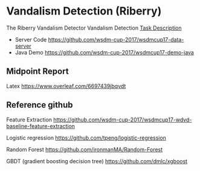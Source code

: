 # Vandalism Detection (Riberry)
The Riberry Vandalism Detector
Vandalism Detection [Task Description](http://www.wsdm-cup-2017.org/vandalism-detection.html)
 - Server Code https://github.com/wsdm-cup-2017/wsdmcup17-data-server
 - Java Demo https://github.com/wsdm-cup-2017/wsdmcup17-demo-java
 
## Midpoint Report 
Latex https://www.overleaf.com/6697439jbqvdt

## Reference github
Feature Extraction
https://github.com/wsdm-cup-2017/wsdmcup17-wdvd-baseline-feature-extraction

Logistic regression
https://github.com/tpeng/logistic-regression

Random Forest
https://github.com/ironmanMA/Random-Forest

GBDT (gradient boosting decision tree)
https://github.com/dmlc/xgboost
